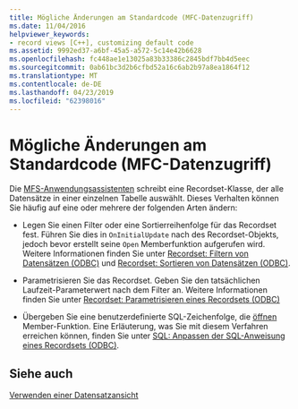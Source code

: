 ```yaml
---
title: Mögliche Änderungen am Standardcode (MFC-Datenzugriff)
ms.date: 11/04/2016
helpviewer_keywords:
- record views [C++], customizing default code
ms.assetid: 9992ed37-a6bf-45a5-a572-5c14e42b6628
ms.openlocfilehash: fc448ae1e13025a83b33386c2845bdf7bb4d5eec
ms.sourcegitcommit: 0ab61bc3d2b6cfbd52a16c6ab2b97a8ea1864f12
ms.translationtype: MT
ms.contentlocale: de-DE
ms.lasthandoff: 04/23/2019
ms.locfileid: "62398016"
---
```

# <a name="changes-you-might-make-to-the-default-code--mfc-data-access"></a>Mögliche Änderungen am Standardcode (MFC-Datenzugriff)

Die [MFS-Anwendungsassistenten](../mfc/reference/database-support-mfc-application-wizard.md) schreibt eine Recordset-Klasse, der alle Datensätze in einer einzelnen Tabelle auswählt. Dieses Verhalten können Sie häufig auf eine oder mehrere der folgenden Arten ändern:

- Legen Sie einen Filter oder eine Sortierreihenfolge für das Recordset fest. Führen Sie dies in `OnInitialUpdate` nach des Recordset-Objekts, jedoch bevor erstellt seine `Open` Memberfunktion aufgerufen wird. Weitere Informationen finden Sie unter [Recordset: Filtern von Datensätzen (ODBC)](../data/odbc/recordset-filtering-records-odbc.md) und [Recordset: Sortieren von Datensätzen (ODBC)](../data/odbc/recordset-sorting-records-odbc.md).

- Parametrisieren Sie das Recordset. Geben Sie den tatsächlichen Laufzeit-Parameterwert nach dem Filter an. Weitere Informationen finden Sie unter [Recordset: Parametrisieren eines Recordsets (ODBC)](../data/odbc/recordset-parameterizing-a-recordset-odbc.md)

- Übergeben Sie eine benutzerdefinierte SQL-Zeichenfolge, die [öffnen](../mfc/reference/crecordset-class.md#open) Member-Funktion. Eine Erläuterung, was Sie mit diesem Verfahren erreichen können, finden Sie unter [SQL: Anpassen der SQL-Anweisung eines Recordsets (ODBC)](../data/odbc/sql-customizing-your-recordsets-sql-statement-odbc.md).

## <a name="see-also"></a>Siehe auch

[Verwenden einer Datensatzansicht](../data/using-a-record-view-mfc-data-access.md)